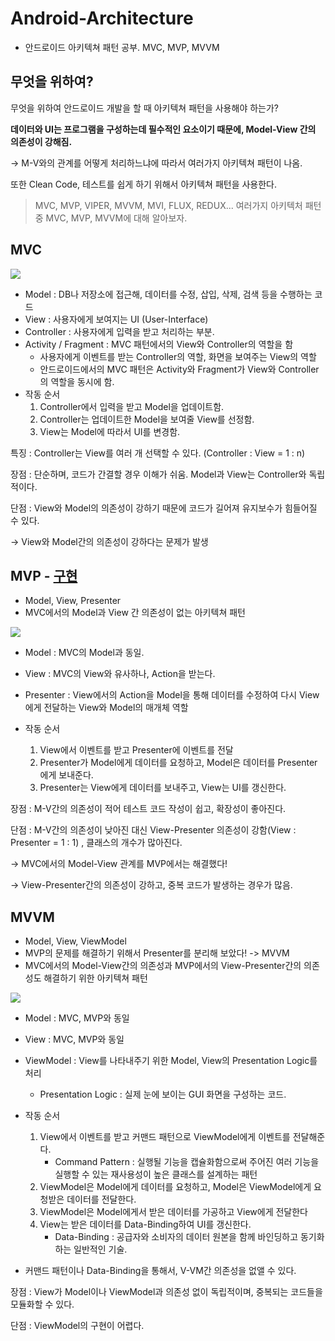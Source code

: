 # Android-Architecture
- 안드로이드 아키텍쳐 패턴 공부. MVC, MVP, MVVM

## 무엇을 위하여?

무엇을 위하여 안드로이드 개발을 할 때 아키텍쳐 패턴을 사용해야 하는가?

__데이터와 UI는 프로그램을 구성하는데 필수적인 요소이기 때문에, Model-View 간의 의존성이 강해짐.__

-> M-V와의 관계를 어떻게 처리하느냐에 따라서 여러가지 아키텍쳐 패턴이 나옴.

또한 Clean Code, 테스트를 쉽게 하기 위해서 아키텍쳐 패턴을 사용한다.

>  MVC, MVP, VIPER, MVVM, MVI, FLUX, REDUX...
> 여러가지 아키텍처 패턴 중 MVC, MVP, MVVM에 대해 알아보자.

## MVC
![](https://d3l69s690g8302.cloudfront.net/wp-content/uploads/2017/12/23071849/MVC-Pattern.png)
- Model : DB나 저장소에 접근해, 데이터를 수정, 삽입, 삭제, 검색 등을 수행하는 코드
- View : 사용자에게 보여지는 UI (User-Interface)
- Controller : 사용자에게 입력을 받고 처리하는 부분.
- Activity / Fragment : MVC 패턴에서의 View와 Controller의 역할을 함
  - 사용자에게 이벤트를 받는 Controller의 역할, 화면을 보여주는 View의 역할
  - 안드로이드에서의 MVC 패턴은 Activity와 Fragment가 View와 Controller의 역할을 동시에 함.
- 작동 순서
  1. Controller에서 입력을 받고 Model을 업데이트함.
  2. Controller는 업데이트한 Model을 보여줄 View를 선정함.
  3. View는 Model에 따라서 UI를 변경함.

특징 : Controller는 View를 여러 개 선택할 수 있다. (Controller : View = 1 : n)

장점 : 단순하며, 코드가 간결할 경우 이해가 쉬움. Model과 View는 Controller와 독립적이다.

단점 : View와 Model의 의존성이 강하기 때문에 코드가 길어져 유지보수가 힘들어질 수 있다.

-> View와 Model간의 의존성이 강하다는 문제가 발생

## MVP -  [구현](https://github.com/KRMKGOLD/studyMVP)

 - Model, View, Presenter
 - MVC에서의 Model과 View 간 의존성이 없는 아키텍쳐 패턴

![](https://t1.daumcdn.net/cfile/tistory/273A7E4A5844B8B939)

- Model : MVC의 Model과 동일.
- View : MVC의 View와 유사하나, Action을 받는다.
- Presenter : View에서의 Action을 Model을 통해 데이터를 수정하여 다시 View에게 전달하는 View와 Model의 매개체 역할

- 작동 순서
  1. View에서 이벤트를 받고 Presenter에 이벤트를 전달
  2. Presenter가 Model에게 데이터를 요청하고, Model은 데이터를 Presenter에게 보내준다.
  3. Presenter는 View에게 데이터를 보내주고, View는 UI를 갱신한다.

장점 : M-V간의 의존성이 적어 테스트 코드 작성이 쉽고, 확장성이 좋아진다.

단점 : M-V간의 의존성이 낮아진 대신 View-Presenter 의존성이 강함(View : Presenter = 1 : 1) , 클래스의 개수가 많아진다.

-> MVC에서의 Model-View 관계를 MVP에서는 해결했다!

-> View-Presenter간의 의존성이 강하고, 중복 코드가 발생하는 경우가 많음.

## MVVM
 - Model, View, ViewModel
 - MVP의 문제를 해결하기 위해서 Presenter를 분리해 보았다! -> MVVM
 - MVC에서의 Model-View간의 의존성과 MVP에서의 View-Presenter간의 의존성도 해결하기 위한 아키텍쳐 패턴

![](https://cdn-images-1.medium.com/max/1600/1*VLhXURHL9rGlxNYe9ydqVg.png)

- Model  : MVC, MVP와 동일
- View : MVC, MVP와 동일
- ViewModel : View를 나타내주기 위한 Model, View의 Presentation Logic를 처리
  - Presentation Logic : 실제 눈에 보이는 GUI 화면을 구성하는 코드.
- 작동 순서

  1. View에서 이벤트를 받고 커맨드 패턴으로 ViewModel에게 이벤트를 전달해준다.
     - Command Pattern : 실행될 기능을 캡슐화함으로써 주어진 여러 기능을 실행할 수 있는 재사용성이 높은 클래스를 설계하는 패턴
  2. ViewModel은 Model에게 데이터를 요청하고, Model은 ViewModel에게 요청받은 데이터를 전달한다.
  3. ViewModel은 Model에게서 받은 데이터를 가공하고 View에게 전달한다
  4. View는 받은 데이터를 Data-Binding하여 UI를 갱신한다.
     - Data-Binding : 공급자와 소비자의 데이터 원본을 함께 바인딩하고 동기화하는 일반적인 기술.
- 커맨드 패턴이나 Data-Binding을 통해서, V-VM간 의존성을 없앨 수 있다.

장점 : View가 Model이나 ViewModel과 의존성 없이 독립적이며, 중복되는 코드들을 모듈화할 수 있다.

단점 : ViewModel의 구현이 어렵다.